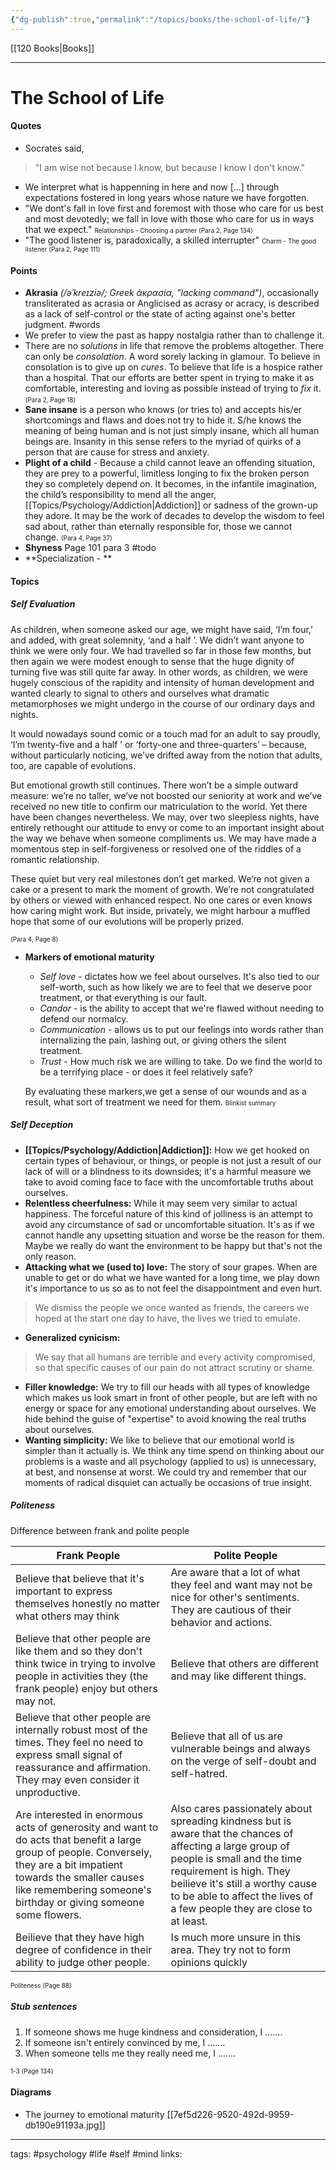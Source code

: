 ```yaml
---
{"dg-publish":true,"permalink":"/topics/books/the-school-of-life/"}
---
```


[[120 Books\|Books]]

---

# The School of Life
####  Quotes
- Socrates said, 
 >"I am wise not because I know, but because I know I don't know."
- We interpret what is happenning in here and now [...] through expectations fostered in long years whose nature we have forgotten.
- "We dont's fall in love first and foremost with those who care for us best and most devotedly; we fall in love with those who care for us in ways that we expect." 
<font size="1">Relationships - Choosing a partner (Para 2, Page 134)</font>
- "The good listener is, paradoxically, a skilled interrupter"
<font size="1">Charm - The good listener (Para 2, Page 111)</font>

#### Points
- **Akrasia** _(/əˈkreɪziə/; Greek ἀκρασία, "lacking command")_, occasionally transliterated as acrasia or Anglicised as acrasy or acracy, is described as a lack of self-control or the state of acting against one's better judgment. #words
- We prefer to view the past as happy nostalgia rather than to challenge it.
- There are no _solutions_ in life that remove the problems altogether. There can only be _consolation_. A word sorely lacking in glamour. To believe in consolation is to give up on _cures_. To believe that life is a hospice rather than a hospital. That our efforts are better spent in trying to make it as comfortable, interesting and loving as possible instead of trying to _fix_ it. <font size="1">(Para 2, Page 18)</font>
- **Sane insane** is a person who knows (or tries to) and accepts his/er shortcomings and flaws and does not try to hide it. S/he knows the meaning of being human and is not just simply insane, which all human beings are. Insanity in this sense refers to the myriad of quirks of a person that are cause for stress and anxiety.
- **Plight of a child** - Because a child cannot leave an offending situation, they are prey to a powerful, limitless longing to fix the broken person they so completely depend on. It becomes, in the infantile imagination, the child’s responsibility to mend all the anger, [[Topics/Psychology/Addiction\|Addiction]] or sadness of the grown-up they adore. It may be the work of decades to develop the wisdom to feel sad about, rather than eternally responsible for, those we cannot change. <font size="1">(Para 4, Page 37)</font>
-  **Shyness** Page 101 para 3 #todo
-  **Specialization - ** 

#### Topics
##### Self Evaluation

As children, when someone asked our age, we might have said, ‘I’m four,’ and added, with great solemnity, ‘and a half ’. We didn’t want anyone to think we were only four. We had travelled so far in those few months, but then again we were modest enough to sense that the huge dignity of turning five was still quite far away. In other words, as children, we were hugely conscious of the rapidity and intensity of human development and wanted clearly to signal to others and ourselves what dramatic metamorphoses we might undergo in the course of our ordinary days and nights.

It would nowadays sound comic or a touch mad for an adult to say proudly, ‘I’m twenty-five and a half ’ or ‘forty-one and three-quarters’ – because, without particularly noticing, we’ve drifted away from the notion that adults, too, are capable of evolutions.

But emotional growth still continues. There won’t be a simple outward measure: we’re no taller, we’ve not boosted our seniority at work and we’ve received no new title to confirm our matriculation to the world. Yet there have been changes nevertheless. We may, over two sleepless nights, have entirely rethought our attitude to envy or come to an important insight about the way we behave when someone compliments us. We may have made a momentous step in self-forgiveness or resolved one of the riddles of a romantic relationship.

These quiet but very real milestones don’t get marked. We’re not given a cake or a present to mark the moment of growth. We’re not congratulated by others or viewed with enhanced respect. No one cares or even knows how caring might work. But inside, privately, we might harbour a muffled hope that some of our evolutions will be properly prized.

<font size="1">(Para 4, Page 8)</font>

- **Markers of emotional maturity**
	- *Self love* - dictates how we feel about ourselves. It's also tied to our self-worth, such as how likely we are to feel that we deserve poor treatment, or that everything is our fault.
	- *Candor* - is the ability to accept that we're flawed without needing to defend our normalcy.
	- *Communication* - allows us to put our feelings into words rather than internalizing the pain, lashing out, or giving others the silent treatment.
	- *Trust* - How much risk we are willing to take. Do we find the world to be a terrifying place - or does it feel relatively safe?

	By evaluating these markers,we get a sense of our wounds and as a result, what sort of treatment we need for them.
	<font size="1">Blinkist summary</font>

##### Self Deception
- **[[Topics/Psychology/Addiction\|Addiction]]:** How we get hooked on certain types of behaviour, or things, or people is not just a result of our lack of will or a blindness to its downsides; it's a harmful measure we take to avoid coming face to face with the uncomfortable truths about ourselves. 
- **Relentless cheerfulness:** While it may seem very similar to actual happiness. The forceful nature of this kind of jolliness is an attempt to avoid any circumstance of sad or uncomfortable situation. It's as if we cannot handle any upsetting situation and worse be the reason for them. Maybe we really do want the environment to be happy but that's not the only reason.
- **Attacking what we (used to) love:** The story of sour grapes. When are unable to get or do what we have wanted for a long time, we play down it's importance to us so as to not feel the disappointment and even hurt.
 > We dismiss the people we once wanted as friends, the careers we hoped at the start one day to have, the lives we tried to emulate.
- **Generalized cynicism:** 
 > We say that all humans are terrible and every activity compromised, so that specific causes of our pain do not attract scrutiny or shame.
- **Filler knowledge:** We try to fill our heads with all types of knowledge which makes us look smart in front of other people, but are left with no energy or space for any emotional understanding about ourselves. We hide behind the guise of "expertise" to avoid knowing the real truths about ourselves.
- **Wanting simplicity:** We like to believe that our emotional world is simpler than it actually is. We think any time spend on thinking about our problems is a waste and all psychology (applied to us) is unnecessary, at best, and nonsense at worst. We could try and remember that our moments of radical disquiet can actually be occasions of true insight.
##### Politeness
Difference between frank and polite people

 Frank People | Polite People 
 ---- | ----
Believe that believe that it's important to express themselves honestly no matter what others may think | Are aware that a lot of what they feel and want may not be nice for other's sentiments. They are cautious of their behavior and actions.
Believe that other people are like them and so they don't think twice in trying to involve people in activities they (the frank people) enjoy but others may not. | Believe that others are different and may like different things.
Believe that other people are internally robust most of the times. They feel no need to express small signal of reassurance and affirmation. They may even consider it unproductive. | Believe that all of us are vulnerable beings and always on the verge of self-doubt and self-hatred. 
Are interested in enormous acts of generosity and want to do acts that benefit a large group of people. Conversely, they are a bit impatient towards the smaller causes like remembering someone's birthday or giving someone some flowers. | Also cares passionately about spreading kindness but is aware that the chances of affecting a large group of people is small and the time requirement is high. They beilieve it's still a worthy cause to be able to affect the lives of a few people they are close to at least.
Beilieve that they have high degree of confidence in their ability to judge other people. | Is much more unsure in this area. They try not to form opinions quickly
<font size="1">Politeness (Page 88)</font>
##### Stub sentences
1. If someone shows me huge kindness and consideration, I .......
2. If someone isn't entirely convinced by me, I .......
3. When someone tells me they really need me, I .......


<font size="1">1-3 (Page 134)</font>
#### Diagrams
- The journey to emotional maturity
[[7ef5d226-9520-492d-9959-db190e91193a.jpg]]


---
tags: #psychology #life #self #mind
links: 
